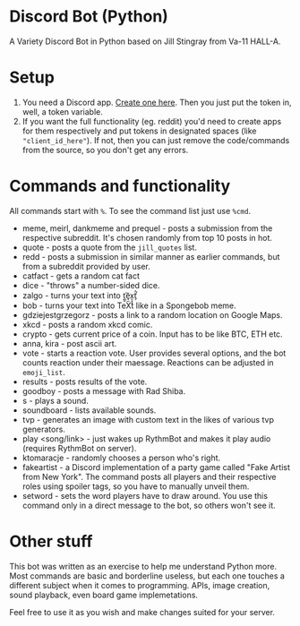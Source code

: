 # Discord Bot (Python)
A Variety Discord Bot in Python based on Jill Stingray from Va-11 HALL-A.

# Setup
1. You need a Discord app. [Create one here](https://discordapp.com/developers/applications). Then you just put the token in, well, a token variable.
2. If you want the full functionality (eg. reddit) you'd need to create apps for them respectively and put tokens in designated spaces (like `"client_id_here"`).  If not, then you can just remove the code/commands from the source, so you don't get any errors.

# Commands and functionality
All commands start with `%`. To see the command list just use `%cmd`.
* meme, meirl, dankmeme and prequel - posts a submission from the respective subreddit. It's chosen randomly from top 10 posts in hot.
* quote - posts a quote from the `jill_quotes` list.
* redd <subreddit> - posts a submission in similar manner as earlier commands, but from a subreddit provided by user.
* catfact - gets a random cat fact
* dice <number> - "throws" a number-sided dice.
* zalgo <text> - turns your text into ť̪̥ē̘̫x̨̞̗t̗̓̕
* bob <text> - turns your text into TeXt like in a Spongebob meme.
* gdziejestgrzegorz - posts a link to a random location on Google Maps.
* xkcd - posts a random xkcd comic.
* crypto <currency> - gets current price of a coin. Input has to be like BTC, ETH etc.
* anna, kira - post ascii art.
* vote <options> - starts a reaction vote. User provides several options, and the bot counts reaction under their maessage. Reactions can be adjusted in `emoji_list`.
* results - posts results of the vote.
* goodboy - posts a message with Rad Shiba.
* s <sound> - plays a sound.
* soundboard - lists available sounds.
* tvp <text> - generates an image with custom text in the likes of various tvp generators.
* play <song/link> - just wakes up RythmBot and makes it play audio (requires RythmBot on server).
* ktomaracje <people> - randomly chooses a person who's right.
* fakeartist <players> - a Discord implementation of a party game called "Fake Artist from New York". The command posts all players and their respective roles using spoiler tags, so you have to manually unveil them.
* setword <word> - sets the word players have to draw around. You use this command only in a direct message to the bot, so others won't see it.

# Other stuff
This bot was written as an exercise to help me understand Python more. Most commands are basic and borderline useless, but each one touches a different subject when it comes to programming. APIs, image creation, sound playback, even board game implemetations. 

Feel free to use it as you wish and make changes suited for your server.
